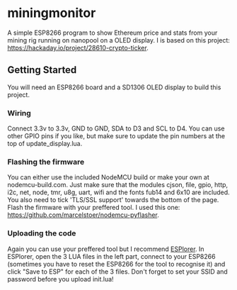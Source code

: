 # miningmonitor

A simple ESP8266 program to show Ethereum price and stats from your mining rig running on nanopool on a OLED display. I is based on this project: https://hackaday.io/project/28610-crypto-ticker.

## Getting Started

You will need an ESP8266 board and a SD1306 OLED display to build this project.

### Wiring

Connect 3.3v to 3.3v, GND to GND, SDA to D3 and SCL to D4. You can use other GPIO pins if you like, but make sure to update the pin numbers at the top of update_display.lua.

### Flashing the firmware

You can either use the included NodeMCU build or make your own at nodemcu-build.com. Just make sure that the modules cjson, file, gpio, http, i2c, net, node, tmr, u8g, uart, wifi and the fonts fub14 and 6x10 are included. You also need to tick 'TLS/SSL support' towards the bottom of the page. Flash the firmware with your preffered tool. I used this one: https://github.com/marcelstoer/nodemcu-pyflasher.

### Uploading the code

Again you can use your preffered tool but I recommend [ESPlorer](https://esp8266.ru/esplorer). In ESPlorer, open the 3 LUA files in the left part, connect to your ESP8266 (sometimes you have to reset the ESP8266 for the tool to recognise it) and click "Save to ESP" for each of the 3 files. Don't forget to set your SSID and password before you upload init.lua!
